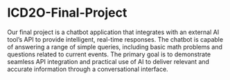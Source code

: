 # ICD2O-Final-Project

Our final project is a chatbot application that integrates with an external AI tool’s API to provide intelligent, real-time responses. The chatbot is capable of answering a range of simple queries, including basic math problems and questions related to current events. The primary goal is to demonstrate seamless API integration and practical use of AI to deliver relevant and accurate information through a conversational interface. 